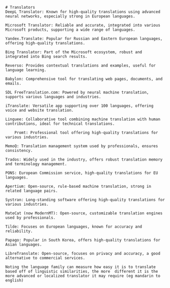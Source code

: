 
    # Translators
    DeepL Translator: Known for high-quality translations using advanced neural networks, especially strong in European languages.​

    Microsoft Translator: Reliable and accurate, integrated into various Microsoft products, supporting a wide range of languages.​

    Yandex.Translate: Popular for Russian and Eastern European languages, offering high-quality translations.​

    Bing Translator: Part of the Microsoft ecosystem, robust and integrated into Bing search results.​

    Reverso: Provides contextual translations and examples, useful for language learning.​

    Babylon: Comprehensive tool for translating web pages, documents, and emails.​

    SDL FreeTranslation.com: Powered by neural machine translation, supports various languages and industries.​

    iTranslate: Versatile app supporting over 100 languages, offering voice and website translation.​

    Linguee: Collaborative tool combining machine translation with human contributions, ideal for technical translations.​

    ​    Promt: Professional tool offering high-quality translations for various industries.​

    MemoQ: Translation management system used by professionals, ensures consistency.​

    Trados: Widely used in the industry, offers robust translation memory and terminology management.​

    PONS: European Commission service, high-quality translations for EU languages.​

    Apertium: Open-source, rule-based machine translation, strong in related language pairs.​

    Systran: Long-standing software offering high-quality translations for various industries.​

    MateCat (now ModernMT): Open-source, customizable translation engines used by professionals.​

    Tilde: Focuses on European languages, known for accuracy and reliability.​

    Papago: Popular in South Korea, offers high-quality translations for Asian languages.​

    LibreTranslate: Open-source, focuses on privacy and accuracy, a good alternative to commercial services.​

    Noting the language family can measure how easy it is to translate based off of linguistic similarities, the more  different it is the more advanced or localized translator it may require (eg mandarin to english)​
